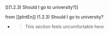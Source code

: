 
[[(1.2.3) Should I go to university?]]

from [[pIntEn]]
(1.2.3) Should I go to university?
- > This section feels uncomfortable here
